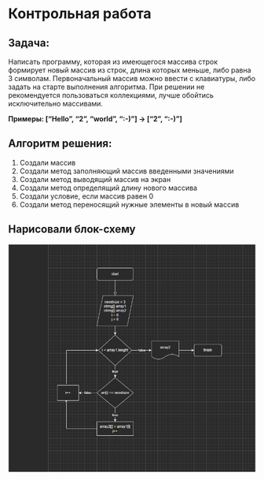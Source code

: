 # Контрольная работа

## Задача: ##
Написать программу, которая из имеющегося массива строк формирует новый массив из строк, длина которых меньше, либо равна 3 символам. Первоначальный массив можно ввести с клавиатуры, либо задать на старте выполнения алгоритма. При решении не рекомендуется пользоваться коллекциями, лучше обойтись исключительно массивами.


**Примеры:  [“Hello”, “2”, “world”, “:-)”] → [“2”, “:-)”]**

## Алгоритм решения:
1. Создали массив
2. Создали метод заполняющий массив введенными значениями
3. Создали метод выводящий массив на экран
4. Создали метод определящий длину нового массива
5. Создали условие, если массив равен 0
6. Создали метод переносящий нужные элементы в новый массив

## Нарисовали блок-схему
![block-sxema](/diag/diag.png)